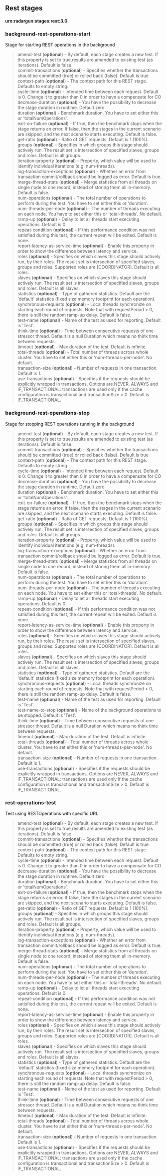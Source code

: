 ---
---

Rest stages
-----------

#### urn:radargun:stages:rest:3.0

### background-rest-operations-start
Stage for starting REST operations in the background
> amend-test (**optional**) - By default, each stage creates a new test. If this property is set to true,results are amended to existing test (as iterations). Default is false.  
> commit-transactions (**optional**) - Specifies whether the transactions should be committed (true) or rolled back (false). Default is true  
> context-path (**optional**) - The context path for this REST stage. Defaults to empty string.  
> cycle-time (**optional**) - Intended time between each request. Default is 0. Change it to greater than 0 in order to have a compensate for CO  
> decrease-duration (**optional**) - You have the possibility to decrease the stage duration in runtime. Default zero  
> duration (**optional**) - Benchmark duration. You have to set either this or 'totalNumOperations'.  
> exit-on-failure (**optional**) - If true, then the benchmark stops when the stage returns an error. If false, then the stages in the current scenario are skipped, and the next scenario starts executing. Default is false.  
> get-ratio (**optional**) - Ratio of GET requests. Default is 1 (100%).  
> groups (**optional**) - Specifies in which groups this stage should actively run. The result set is intersection of specified slaves, groups and roles. Default is all groups.  
> iteration-property (**optional**) - Property, which value will be used to identify individual iterations (e.g. num-threads).  
> log-transaction-exceptions (**optional**) - Whether an error from transaction commit/rollback should be logged as error. Default is true.  
> merge-thread-stats (**optional**) - Merge statistics from all threads on single node to one record, instead of storing them all in-memory. Default is false.  
> num-operations (**optional**) - The total number of operations to perform during the test. You have to set either this or 'duration'.  
> num-threads-per-node (**optional**) - The number of threads executing on each node. You have to set either this or 'total-threads'. No default.  
> ramp-up (**optional**) - Delay to let all threads start executing operations. Default is 0.  
> repeat-condition (**optional**) - If this performance condition was not satisfied during this test, the current repeat will be exited. Default is none.  
> report-latency-as-service-time (**optional**) - Enable this property in order to show the difference between latency and service.  
> roles (**optional**) - Specifies on which slaves this stage should actively run, by their roles. The result set is intersection of specified slaves, groups and roles. Supported roles are [COORDINATOR]. Default is all roles.  
> slaves (**optional**) - Specifies on which slaves this stage should actively run. The result set is intersection of specified slaves, groups and roles. Default is all slaves.  
> statistics (**optional**) - Type of gathered statistics. Default are the 'default' statistics (fixed size memory footprint for each operation).  
> synchronous-requests (**optional**) - Local threads synchronize on starting each round of requests. Note that with requestPeriod > 0, there is still the random ramp-up delay. Default is false.  
> test-name (**optional**) - Name of the test as used for reporting. Default is 'Test'.  
> think-time (**optional**) - Time between consecutive requests of one stressor thread. Default is a null Duration which means no think time between requests.  
> timeout (**optional**) - Max duration of the test. Default is infinite.  
> total-threads (**optional**) - Total number of threads across whole cluster. You have to set either this or 'num-threads-per-node'. No default.  
> transaction-size (**optional**) - Number of requests in one transaction. Default is 1.  
> use-transactions (**optional**) - Specifies if the requests should be explicitly wrapped in transactions. Options are NEVER, ALWAYS and IF_TRANSACTIONAL: transactions are used only if the cache configuration is transactional and transactionSize > 0. Default is IF_TRANSACTIONAL.  

### background-rest-operations-stop
Stage for stopping REST operations running in the background
> amend-test (**optional**) - By default, each stage creates a new test. If this property is set to true,results are amended to existing test (as iterations). Default is false.  
> commit-transactions (**optional**) - Specifies whether the transactions should be committed (true) or rolled back (false). Default is true  
> context-path (**optional**) - The context path for this REST stage. Defaults to empty string.  
> cycle-time (**optional**) - Intended time between each request. Default is 0. Change it to greater than 0 in order to have a compensate for CO  
> decrease-duration (**optional**) - You have the possibility to decrease the stage duration in runtime. Default zero  
> duration (**optional**) - Benchmark duration. You have to set either this or 'totalNumOperations'.  
> exit-on-failure (**optional**) - If true, then the benchmark stops when the stage returns an error. If false, then the stages in the current scenario are skipped, and the next scenario starts executing. Default is false.  
> get-ratio (**optional**) - Ratio of GET requests. Default is 1 (100%).  
> groups (**optional**) - Specifies in which groups this stage should actively run. The result set is intersection of specified slaves, groups and roles. Default is all groups.  
> iteration-property (**optional**) - Property, which value will be used to identify individual iterations (e.g. num-threads).  
> log-transaction-exceptions (**optional**) - Whether an error from transaction commit/rollback should be logged as error. Default is true.  
> merge-thread-stats (**optional**) - Merge statistics from all threads on single node to one record, instead of storing them all in-memory. Default is false.  
> num-operations (**optional**) - The total number of operations to perform during the test. You have to set either this or 'duration'.  
> num-threads-per-node (**optional**) - The number of threads executing on each node. You have to set either this or 'total-threads'. No default.  
> ramp-up (**optional**) - Delay to let all threads start executing operations. Default is 0.  
> repeat-condition (**optional**) - If this performance condition was not satisfied during this test, the current repeat will be exited. Default is none.  
> report-latency-as-service-time (**optional**) - Enable this property in order to show the difference between latency and service.  
> roles (**optional**) - Specifies on which slaves this stage should actively run, by their roles. The result set is intersection of specified slaves, groups and roles. Supported roles are [COORDINATOR]. Default is all roles.  
> slaves (**optional**) - Specifies on which slaves this stage should actively run. The result set is intersection of specified slaves, groups and roles. Default is all slaves.  
> statistics (**optional**) - Type of gathered statistics. Default are the 'default' statistics (fixed size memory footprint for each operation).  
> synchronous-requests (**optional**) - Local threads synchronize on starting each round of requests. Note that with requestPeriod > 0, there is still the random ramp-up delay. Default is false.  
> test-name (**optional**) - Name of the test as used for reporting. Default is 'Test'.  
> test-name-to-stop (**optional**) - Name of the background operations to be stopped. Default is 'Test'.  
> think-time (**optional**) - Time between consecutive requests of one stressor thread. Default is a null Duration which means no think time between requests.  
> timeout (**optional**) - Max duration of the test. Default is infinite.  
> total-threads (**optional**) - Total number of threads across whole cluster. You have to set either this or 'num-threads-per-node'. No default.  
> transaction-size (**optional**) - Number of requests in one transaction. Default is 1.  
> use-transactions (**optional**) - Specifies if the requests should be explicitly wrapped in transactions. Options are NEVER, ALWAYS and IF_TRANSACTIONAL: transactions are used only if the cache configuration is transactional and transactionSize > 0. Default is IF_TRANSACTIONAL.  

### rest-operations-test
Test using RESTOperations with specific URL
> amend-test (**optional**) - By default, each stage creates a new test. If this property is set to true,results are amended to existing test (as iterations). Default is false.  
> commit-transactions (**optional**) - Specifies whether the transactions should be committed (true) or rolled back (false). Default is true  
> context-path (**optional**) - The context path for this REST stage. Defaults to empty string.  
> cycle-time (**optional**) - Intended time between each request. Default is 0. Change it to greater than 0 in order to have a compensate for CO  
> decrease-duration (**optional**) - You have the possibility to decrease the stage duration in runtime. Default zero  
> duration (**optional**) - Benchmark duration. You have to set either this or 'totalNumOperations'.  
> exit-on-failure (**optional**) - If true, then the benchmark stops when the stage returns an error. If false, then the stages in the current scenario are skipped, and the next scenario starts executing. Default is false.  
> get-ratio (**optional**) - Ratio of GET requests. Default is 1 (100%).  
> groups (**optional**) - Specifies in which groups this stage should actively run. The result set is intersection of specified slaves, groups and roles. Default is all groups.  
> iteration-property (**optional**) - Property, which value will be used to identify individual iterations (e.g. num-threads).  
> log-transaction-exceptions (**optional**) - Whether an error from transaction commit/rollback should be logged as error. Default is true.  
> merge-thread-stats (**optional**) - Merge statistics from all threads on single node to one record, instead of storing them all in-memory. Default is false.  
> num-operations (**optional**) - The total number of operations to perform during the test. You have to set either this or 'duration'.  
> num-threads-per-node (**optional**) - The number of threads executing on each node. You have to set either this or 'total-threads'. No default.  
> ramp-up (**optional**) - Delay to let all threads start executing operations. Default is 0.  
> repeat-condition (**optional**) - If this performance condition was not satisfied during this test, the current repeat will be exited. Default is none.  
> report-latency-as-service-time (**optional**) - Enable this property in order to show the difference between latency and service.  
> roles (**optional**) - Specifies on which slaves this stage should actively run, by their roles. The result set is intersection of specified slaves, groups and roles. Supported roles are [COORDINATOR]. Default is all roles.  
> slaves (**optional**) - Specifies on which slaves this stage should actively run. The result set is intersection of specified slaves, groups and roles. Default is all slaves.  
> statistics (**optional**) - Type of gathered statistics. Default are the 'default' statistics (fixed size memory footprint for each operation).  
> synchronous-requests (**optional**) - Local threads synchronize on starting each round of requests. Note that with requestPeriod > 0, there is still the random ramp-up delay. Default is false.  
> test-name (**optional**) - Name of the test as used for reporting. Default is 'Test'.  
> think-time (**optional**) - Time between consecutive requests of one stressor thread. Default is a null Duration which means no think time between requests.  
> timeout (**optional**) - Max duration of the test. Default is infinite.  
> total-threads (**optional**) - Total number of threads across whole cluster. You have to set either this or 'num-threads-per-node'. No default.  
> transaction-size (**optional**) - Number of requests in one transaction. Default is 1.  
> use-transactions (**optional**) - Specifies if the requests should be explicitly wrapped in transactions. Options are NEVER, ALWAYS and IF_TRANSACTIONAL: transactions are used only if the cache configuration is transactional and transactionSize > 0. Default is IF_TRANSACTIONAL.  

